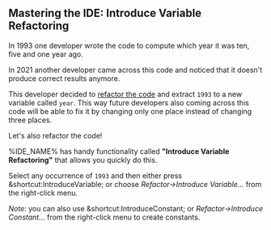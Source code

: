 ## Mastering the IDE: Introduce Variable Refactoring
In 1993 one developer wrote the code to compute which year it was ten, five and one year ago.

In 2021 another developer came across this code and noticed that it doesn't produce correct results anymore.

This developer decided to [refactor the code](https://en.wikipedia.org/wiki/Code_refactoring) 
and extract `1993` to a new variable called `year`. 
This way future developers also coming across this code will be able to fix it by changing only one place instead of changing three places.

Let's also refactor the code!

%IDE_NAME% has handy functionality called **"Introduce Variable Refactoring"** that allows you quickly do this.

Select any occurrence of `1993` and then either press &shortcut:IntroduceVariable; 
or choose *Refactor&rarr;Introduce Variable...* from the right-click menu. 

*Note*: you can also use &shortcut:IntroduceConstant; or *Refactor&rarr;Introduce Constant...* from the right-click menu
to create constants.
